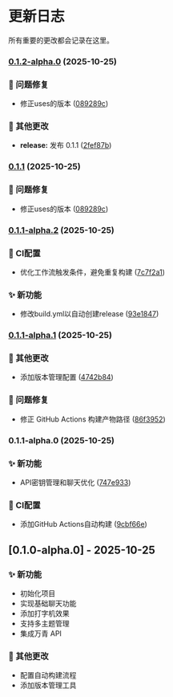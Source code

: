 # 更新日志

所有重要的更改都会记录在这里。
### [0.1.2-alpha.0](https://github.com/ChrisLuckComes/chatbox/compare/v0.1.1-alpha.2...v0.1.2-alpha.0) (2025-10-25)


### 🐛 问题修复

* 修正uses的版本 ([089289c](https://github.com/ChrisLuckComes/chatbox/commit/089289cf539ab692a63f36b174d62e8775cd8d05))


### 🔨 其他更改

* **release:** 发布 0.1.1 ([2fef87b](https://github.com/ChrisLuckComes/chatbox/commit/2fef87b83c20c9b4f4e4433eb5776e3c159b11c4))

### [0.1.1](https://github.com/ChrisLuckComes/chatbox/compare/v0.1.1-alpha.2...v0.1.1) (2025-10-25)


### 🐛 问题修复

* 修正uses的版本 ([089289c](https://github.com/ChrisLuckComes/chatbox/commit/089289cf539ab692a63f36b174d62e8775cd8d05))

### [0.1.1-alpha.2](https://github.com/ChrisLuckComes/chatbox/compare/v0.1.1-alpha.1...v0.1.1-alpha.2) (2025-10-25)


### 🎡 CI配置

* 优化工作流触发条件，避免重复构建 ([7c7f2a1](https://github.com/ChrisLuckComes/chatbox/commit/7c7f2a179c8671bd7c1d2b65dfe937d2597be211))


### ✨ 新功能

* 修改build.yml以自动创建release ([93e1847](https://github.com/ChrisLuckComes/chatbox/commit/93e1847a243fe95f4977bda24a11006139acc3ff))

### [0.1.1-alpha.1](https://github.com/ChrisLuckComes/chatbox/compare/v0.1.1-alpha.0...v0.1.1-alpha.1) (2025-10-25)


### 🔨 其他更改

* 添加版本管理配置 ([4742b84](https://github.com/ChrisLuckComes/chatbox/commit/4742b84b163209aa7b02da784f06a1add8d407ba))


### 🐛 问题修复

* 修正 GitHub Actions 构建产物路径 ([86f3952](https://github.com/ChrisLuckComes/chatbox/commit/86f3952d59520e102675aa8d0ff21dde60edeac2))

### 0.1.1-alpha.0 (2025-10-25)


### ✨ 新功能

* API密钥管理和聊天优化 ([747e933](https://github.com/ChrisLuckComes/chatbox/commit/747e933944bcd4c78e8a19424aeaf097493ca29d))


### 🎡 CI配置

* 添加GitHub Actions自动构建 ([9cbf66e](https://github.com/ChrisLuckComes/chatbox/commit/9cbf66e558dd8131153dcf21a9ebfffbbfc02939))

## [0.1.0-alpha.0] - 2025-10-25

### ✨ 新功能

* 初始化项目
* 实现基础聊天功能
* 添加打字机效果
* 支持多主题管理
* 集成万青 API

### 🔨 其他更改

* 配置自动构建流程
* 添加版本管理工具